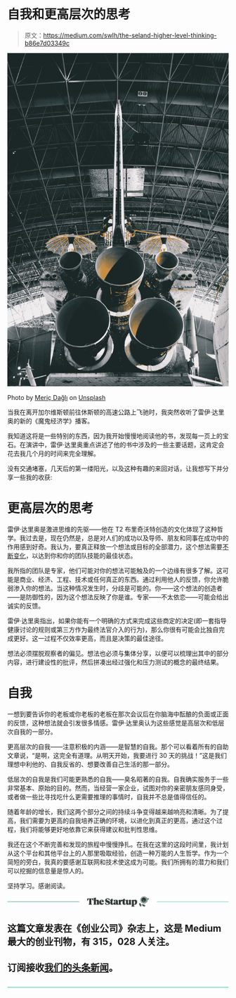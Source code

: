 # 自我和更高层次的思考

> 原文：<https://medium.com/swlh/the-seland-higher-level-thinking-b86e7d03349c>

![](img/c66ab26074849b2a91c71865e6388f20.png)

Photo by [Meriç Dağlı](https://unsplash.com/photos/i_14EbINjKY?utm_source=unsplash&utm_medium=referral&utm_content=creditCopyText) on [Unsplash](https://unsplash.com/search/photos/nasa?utm_source=unsplash&utm_medium=referral&utm_content=creditCopyText)

当我在离开加尔维斯顿前往休斯顿的高速公路上飞驰时，我突然收听了雷伊·达里奥的新的《魔鬼经济学》播客。

我知道这将是一些特别的东西，因为我开始慢慢地阅读他的书，发现每一页上的宝石。在演讲中，雷伊·达里奥重点讲述了他的书中涉及的一些主要话题，这肯定会花去我几个月的时间来完全理解。

没有交通堵塞，几天后的第一缕阳光，以及这种有趣的来回对话，让我想写下并分享一些我的收获:

# 更高层次的思考

雷伊·达里奥是激进思维的先驱——他在 T2 布里奇沃特创造的文化体现了这种哲学。我过去是，现在仍然是，总是对人们的成功以及导师、朋友和同事在成功中的作用感到好奇。我认为，要真正释放一个想法或目标的全部潜力，这个想法需要[不断变化](https://theascent.pub/nucleation-turning-water-to-ice-5e3fbfb0abf8)，以达到你和你的团队技能的最佳状态。

我所指的团队是专家，他们可能对你的想法可能触及的一个边缘有很多了解。这可能是商业、经济、工程、技术或任何真正的东西。通过利用他人的反馈，你允许脆弱渗入你的想法。当这种情况发生时，分歧是可能的。你——这个想法的创造者——是防御性的，因为这个想法反映了你是谁。专家——不太依恋——可能会给出诚实的反馈。

雷伊·达里奥指出，如果你能有一个明确的方式来完成这些商定的决定(即一套指导健康讨论的规则或第三方作为最终法官介入的行为)，那么你很有可能会比独自完成更好。这一过程不仅效率更高，而且是决策的最佳途径。

想法必须摆脱观察者的偏见。想法也必须与集体分享，以便可以梳理出其中的部分内容，进行建设性的批评，然后拼凑出经过强化和压力测试的概念的最终结果。

# 自我

一想到要告诉你的老板或你老板的老板在那次会议后在你脑海中酝酿的负面或正面的反馈，这种想法就会引发很多情感。雷伊·达里奥认为这些感觉是高层次和低层次自我的一部分。

更高层次的自我——注意积极的内涵——是智慧的自我。那个可以看着所有的自助文章说，“是啊，这完全有道理。从明天开始，我要进行 30 天的挑战！”这是我们理想中利他的、自我反省的、想要改善自己生活的那一部分。

低层次的自我是我们可能更熟悉的自我——臭名昭著的自我。自我确实服务于一些非常基本、原始的目的。然而，当经营一家企业，试图对你的亲密朋友感同身受，或者做一些比寻找吃什么更需要推理的事情时，自我并不总是值得信任的。

随着年龄的增长，我们这两个部分之间的持续斗争变得越来越响亮和清晰。为了提高，我们需要为更高的自我培养正确的环境，以进化到真正的更高，通过这个过程，我们将能够更好地依靠它来获得建议和批判性思维。

我还在这个不断完善和发现的旅程中慢慢挣扎。在我在这里的这段时间里，我计划从这个平台和其他平台上的人那里吸取经验，创造一种万能的人生哲学。作为一个简短的旁白，我真的要感谢互联网和技术使这成为可能。我们所拥有的潜力和我们可以挖掘的信息量是惊人的。

坚持学习。感谢阅读。

[![](img/308a8d84fb9b2fab43d66c117fcc4bb4.png)](https://medium.com/swlh)

## 这篇文章发表在《创业公司》杂志上，这是 Medium 最大的创业刊物，有 315，028 人关注。

## 订阅接收[我们的头条新闻](http://growthsupply.com/the-startup-newsletter/)。

[![](img/b0164736ea17a63403e660de5dedf91a.png)](https://medium.com/swlh)